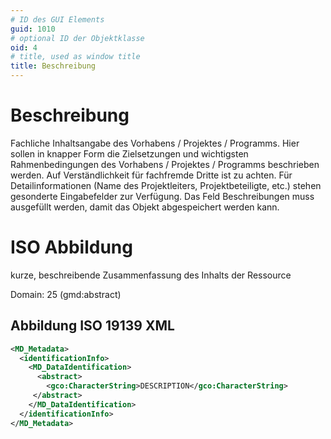 ```yaml
---
# ID des GUI Elements
guid: 1010
# optional ID der Objektklasse
oid: 4
# title, used as window title
title: Beschreibung
---
```


# Beschreibung

Fachliche Inhaltsangabe des Vorhabens / Projektes / Programms. Hier sollen in knapper Form die Zielsetzungen und wichtigsten Rahmenbedingungen des Vorhabens / Projektes / Programms beschrieben werden. Auf Verständlichkeit für fachfremde Dritte ist zu achten. Für Detailinformationen (Name des Projektleiters, Projektbeteiligte, etc.) stehen gesonderte Eingabefelder zur Verfügung. Das Feld Beschreibungen muss ausgefüllt werden, damit das Objekt abgespeichert werden kann.


# ISO Abbildung

kurze, beschreibende Zusammenfassung des Inhalts der Ressource

Domain: 25 (gmd:abstract)

## Abbildung ISO 19139 XML

```XML
<MD_Metadata>
  <identificationInfo>
    <MD_DataIdentification>
      <abstract>
        <gco:CharacterString>DESCRIPTION</gco:CharacterString>
     </abstract>
    </MD_DataIdentification>
  </identificationInfo>
</MD_Metadata>
```
